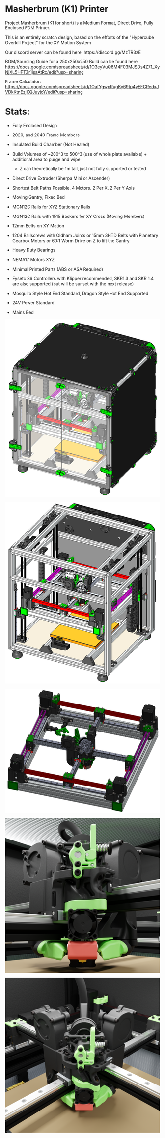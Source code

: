 # Masherbrum (K1) Printer

Project Masherbrum (K1 for short) is a Medium Format, Direct Drive, Fully Enclosed FDM Printer.

This is an entirely scratch design, based on the efforts of the "Hypercube Overkill Project" for the XY Motion System

Our discord server can be found here: https://discord.gg/MzTR3zE

BOM/Sourcing Guide for a 250x250x250 Build can be found here: https://docs.google.com/spreadsheets/d/1O3eyVuQ6M4F03MJSDs4Z71_XyNjXL5HFTZr1jsaAtRc/edit?usp=sharing

Frame Calculator: https://docs.google.com/spreadsheets/d/1OafYgwpRugKy69tp4yEFCRedxJVDkKtnEzjKQJuyjoY/edit?usp=sharing

# Stats:
- Fully Enclosed Design
- 2020, and 2040 Frame Members
- Insulated Build Chamber (Not Heated)
- Build Volumes of ~200^3 to 500^3 (use of whole plate available) + additional area to purge and wipe
     - Z can theoretically be 1m tall, just not fully supported or tested

- Direct Drive Extruder (Sherpa Mini or Ascender)

- Shortest Belt Paths Possible, 4 Motors, 2 Per X, 2 Per Y Axis
- Moving Gantry, Fixed Bed

- MGN12C Rails for XYZ Stationary Rails
- MGN12C Rails with 1515 Backers for XY Cross (Moving Members)
- 12mm Belts on XY Motion 
- 1204 Ballscrews with Oldham Joints or 15mm 3HTD Belts with Planetary Gearbox Motors or 60:1 Worm Drive on Z to lift the Gantry
- Heavy Duty Bearings
- NEMA17 Motors XYZ

- Minimal Printed Parts (ABS or ASA Required)

- Fysetc S6 Controllers with Klipper recommended, SKR1.3 and SKR 1.4 are also supported (but will be sunset with the next release)
- Mosquito Style Hot End Standard, Dragon Style Hot End Supported
- 24V Power Standard
- Mains Bed

![Image of Machine with Panels](Release_2/Images/K1_ISO_CAD_1.PNG?raw=true)

![Image of Machine without Panels](Release_2/Images/K1_ISO_CAD_2.PNG?raw=true)

![Image of Gantry Assembly](Release_2/Images/K1_Gantry_CAD_1.PNG?raw=true)

![Image of Toolhead 1](Release_2/Images/1800px_k2_r2_render_toolhead_lower.png?raw=true)

![Image of Toolhead 2](Release_2/Images/1800px_k2_r2_render_toolhead_upper.png?raw=true)
